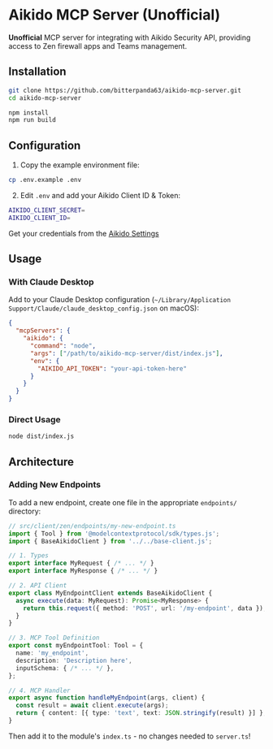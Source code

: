 # Aikido MCP Server (Unofficial)

**Unofficial** MCP server for integrating with Aikido Security API, providing access to Zen firewall apps and Teams management.

## Installation

```bash
git clone https://github.com/bitterpanda63/aikido-mcp-server.git
cd aikido-mcp-server
```

```bash
npm install
npm run build
```

## Configuration

1. Copy the example environment file:
```bash
cp .env.example .env
```

2. Edit `.env` and add your Aikido Client ID & Token:
```bash
AIKIDO_CLIENT_SECRET=
AIKIDO_CLIENT_ID=
```

Get your credentials from the [Aikido Settings](https://app.aikido.dev/settings/api)

## Usage

### With Claude Desktop

Add to your Claude Desktop configuration (`~/Library/Application Support/Claude/claude_desktop_config.json` on macOS):

```json
{
  "mcpServers": {
    "aikido": {
      "command": "node",
      "args": ["/path/to/aikido-mcp-server/dist/index.js"],
      "env": {
        "AIKIDO_API_TOKEN": "your-api-token-here"
      }
    }
  }
}
```

### Direct Usage

```bash
node dist/index.js
```

## Architecture

### Adding New Endpoints

To add a new endpoint, create one file in the appropriate `endpoints/` directory:

```typescript
// src/client/zen/endpoints/my-new-endpoint.ts
import { Tool } from '@modelcontextprotocol/sdk/types.js';
import { BaseAikidoClient } from '../../base-client.js';

// 1. Types
export interface MyRequest { /* ... */ }
export interface MyResponse { /* ... */ }

// 2. API Client
export class MyEndpointClient extends BaseAikidoClient {
  async execute(data: MyRequest): Promise<MyResponse> {
    return this.request({ method: 'POST', url: '/my-endpoint', data });
  }
}

// 3. MCP Tool Definition
export const myEndpointTool: Tool = {
  name: 'my_endpoint',
  description: 'Description here',
  inputSchema: { /* ... */ },
};

// 4. MCP Handler
export async function handleMyEndpoint(args, client) {
  const result = await client.execute(args);
  return { content: [{ type: 'text', text: JSON.stringify(result) }] };
}
```

Then add it to the module's `index.ts` - no changes needed to `server.ts`!
